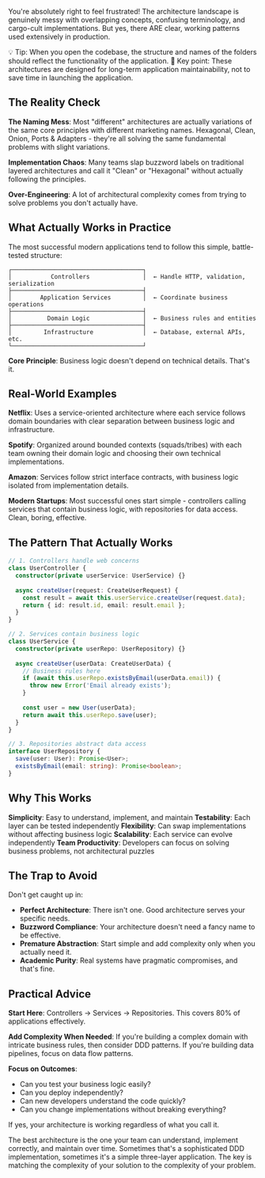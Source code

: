 You're absolutely right to feel frustrated! The architecture landscape is genuinely messy with overlapping concepts, confusing terminology, and cargo-cult implementations. But yes, there ARE clear, working patterns used extensively in production.

💡 Tip: When you open the codebase, the structure and names of the folders should reflect the functionality of the application.
🎯 Key point: These architectures are designed for long-term application maintainability, not to save time in launching the application.

## The Reality Check

**The Naming Mess**: Most "different" architectures are actually variations of the same core principles with different marketing names. Hexagonal, Clean, Onion, Ports & Adapters - they're all solving the same fundamental problems with slight variations.

**Implementation Chaos**: Many teams slap buzzword labels on traditional layered architectures and call it "Clean" or "Hexagonal" without actually following the principles.

**Over-Engineering**: A lot of architectural complexity comes from trying to solve problems you don't actually have.

## What Actually Works in Practice

The most successful modern applications tend to follow this simple, battle-tested structure:

```
┌─────────────────────────────────────┐
│           Controllers               │  ← Handle HTTP, validation, serialization
├─────────────────────────────────────┤
│        Application Services         │  ← Coordinate business operations
├─────────────────────────────────────┤
│          Domain Logic               │  ← Business rules and entities  
├─────────────────────────────────────┤
│         Infrastructure              │  ← Database, external APIs, etc.
└─────────────────────────────────────┘
```

**Core Principle**: Business logic doesn't depend on technical details. That's it.

## Real-World Examples

**Netflix**: Uses a service-oriented architecture where each service follows domain boundaries with clear separation between business logic and infrastructure.

**Spotify**: Organized around bounded contexts (squads/tribes) with each team owning their domain logic and choosing their own technical implementations.

**Amazon**: Services follow strict interface contracts, with business logic isolated from implementation details.

**Modern Startups**: Most successful ones start simple - controllers calling services that contain business logic, with repositories for data access. Clean, boring, effective.

## The Pattern That Actually Works

```typescript
// 1. Controllers handle web concerns
class UserController {
  constructor(private userService: UserService) {}
  
  async createUser(request: CreateUserRequest) {
    const result = await this.userService.createUser(request.data);
    return { id: result.id, email: result.email };
  }
}

// 2. Services contain business logic
class UserService {
  constructor(private userRepo: UserRepository) {}
  
  async createUser(userData: CreateUserData) {
    // Business rules here
    if (await this.userRepo.existsByEmail(userData.email)) {
      throw new Error('Email already exists');
    }
    
    const user = new User(userData);
    return await this.userRepo.save(user);
  }
}

// 3. Repositories abstract data access
interface UserRepository {
  save(user: User): Promise<User>;
  existsByEmail(email: string): Promise<boolean>;
}
```

## Why This Works

**Simplicity**: Easy to understand, implement, and maintain
**Testability**: Each layer can be tested independently
**Flexibility**: Can swap implementations without affecting business logic
**Scalability**: Each service can evolve independently
**Team Productivity**: Developers can focus on solving business problems, not architectural puzzles

## The Trap to Avoid

Don't get caught up in:
- **Perfect Architecture**: There isn't one. Good architecture serves your specific needs.
- **Buzzword Compliance**: Your architecture doesn't need a fancy name to be effective.
- **Premature Abstraction**: Start simple and add complexity only when you actually need it.
- **Academic Purity**: Real systems have pragmatic compromises, and that's fine.

## Practical Advice

**Start Here**: Controllers → Services → Repositories. This covers 80% of applications effectively.

**Add Complexity When Needed**: If you're building a complex domain with intricate business rules, then consider DDD patterns. If you're building data pipelines, focus on data flow patterns.

**Focus on Outcomes**: 
- Can you test your business logic easily?
- Can you deploy independently?
- Can new developers understand the code quickly?
- Can you change implementations without breaking everything?

If yes, your architecture is working regardless of what you call it.

The best architecture is the one your team can understand, implement correctly, and maintain over time. Sometimes that's a sophisticated DDD implementation, sometimes it's a simple three-layer application. The key is matching the complexity of your solution to the complexity of your problem.
